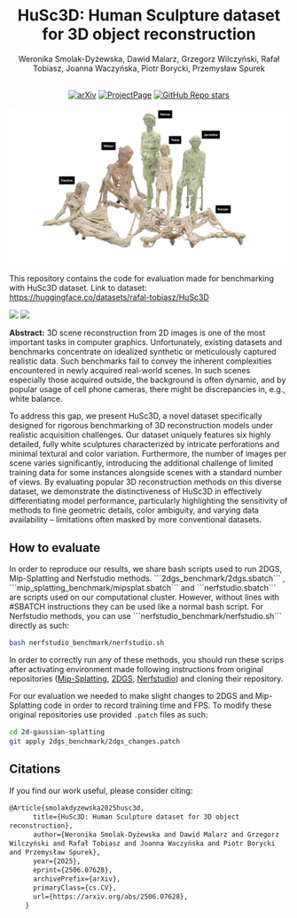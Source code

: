 <div align="center">
<h1> HuSc3D: Human Sculpture dataset for 3D object reconstruction</h1>
Weronika Smolak-Dyżewska, Dawid Malarz, Grzegorz Wilczyński, Rafał Tobiasz, Joanna Waczyńska, Piotr Borycki, Przemysław Spurek
<br> <br>


[![arXiv](https://img.shields.io/badge/arXiv-2506.07628-red)](https://arxiv.org/abs/2506.07628)  [![ProjectPage](https://img.shields.io/badge/Website-wmito.github.io/HuSc3D-blue)](https://wmito.github.io/HuSc3D/) [![GitHub Repo stars](https://img.shields.io/github/stars/wmito/HuSc3D.svg?style=social&label=Star&maxAge=60)](https://github.com/wMito/HuSc3D)

</div>

<img src="./assets/teaser.jpg" />

This repository contains the code for evaluation made for benchmarking with HuSc3D dataset.
Link to dataset: https://huggingface.co/datasets/rafal-tobiasz/HuSc3D

<img src="./assets/jaroslaw.gif" height=350px /> <img src="./assets/wiktor.gif" height=350px />

**Abstract:** 3D scene reconstruction from 2D images is one of the most important tasks in computer graphics. Unfortunately, existing datasets and benchmarks concentrate on idealized synthetic or meticulously captured realistic data. Such benchmarks fail to convey the inherent complexities encountered in newly acquired real-world scenes. In such scenes especially those acquired outside, the background is often dynamic, and by popular usage of cell phone cameras, there might be discrepancies in, e.g., white balance.

To address this gap, we present HuSc3D, a novel dataset specifically designed for rigorous benchmarking of 3D reconstruction models under realistic acquisition challenges. Our dataset uniquely features six highly detailed, fully white sculptures characterized by intricate perforations and minimal textural and color variation. Furthermore, the number of images per scene varies significantly, introducing the additional challenge of limited training data for some instances alongside scenes with a standard number of views. By evaluating popular 3D reconstruction methods on this diverse dataset, we demonstrate the distinctiveness of HuSc3D in effectively differentiating model performance, particularly highlighting the sensitivity of methods to fine geometric details, color ambiguity, and varying data availability – limitations often masked by more conventional datasets.

 <h2 class="title">How to evaluate</h2>
 In order to reproduce our results, we share bash scripts used to run 2DGS, Mip-Splatting and Nerfstudio methods. ```2dgs_benchmark/2dgs.sbatch``` , ```mip_splatting_benchmark/mipsplat.sbatch``` and ```nerfstudio.sbatch``` are scripts used on our computational cluster. However, without lines with #SBATCH instructions they can be used like a normal bash script. For Nerfstudio methods, you can use ```nerfstudio_benchmark/nerfstudio.sh``` directly as such:
 
 ```bash
 bash nerfstudio_benchmark/nerfstudio.sh
 ```

 In order to correctly run any of these methods, you should run these scrips after activating environment made following instructions from original repositories (<a href="https://github.com/autonomousvision/mip-splatting">Mip-Splatting</a>, <a href="https://github.com/hbb1/2d-gaussian-splatting">2DGS</a>, <a href="https://github.com/nerfstudio-project/nerfstudio">Nerfstudio</a>) and cloning their repository.

 For our evaluation we needed to make slight changes to 2DGS and Mip-Splatting code in order to record training time and FPS. To modify these original repositories use provided ```.patch``` files as such:
 ```bash
 cd 2d-gaussian-splatting
 git apply 2dgs_benchmark/2dgs_changes.patch
 ``` 

<section class="section" id="BibTeX">
  <div class="container is-max-desktop content">
    <h2 class="title">Citations</h2>
If you find our work useful, please consider citing:
    <pre><code>@Article{smolakdyzewska2025husc3d,
      title={HuSc3D: Human Sculpture dataset for 3D object reconstruction}, 
      author={Weronika Smolak-Dyżewska and Dawid Malarz and Grzegorz Wilczyński and Rafał Tobiasz and Joanna Waczyńska and Piotr Borycki and Przemysław Spurek},
      year={2025},
      eprint={2506.07628},
      archivePrefix={arXiv},
      primaryClass={cs.CV},
      url={https://arxiv.org/abs/2506.07628}, 
    }
</code></pre>

</div>

</section>
